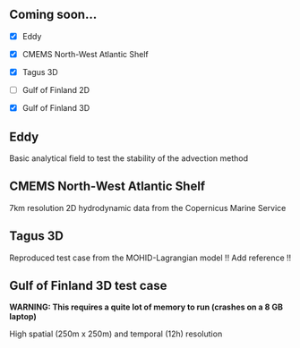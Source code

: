 ## Coming soon...

- [x] Eddy
- [x] CMEMS North-West Atlantic Shelf
- [x] Tagus 3D
- [ ] Gulf of Finland 2D
- [x] Gulf of Finland 3D


## Eddy

Basic analytical field to test the stability of the advection method

## CMEMS North-West Atlantic Shelf

7km resolution 2D hydrodynamic data from the Copernicus Marine Service

## Tagus 3D

Reproduced test case from the MOHID-Lagrangian model
!! Add reference !!

## Gulf of Finland 3D test case

**WARNING: This requires a quite lot of memory to run (crashes on a 8 GB laptop)**

High spatial (250m x 250m) and temporal (12h) resolution
